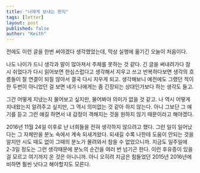 ```yaml
---
title: "너에게 보내는 편지"
tags: [letter]
layout: post
published: false
author: "Keith"
---
```


전에도 이런 글을 한번 써야겠다 생각했었는데, 막상 실행에 옮기긴 오늘이 처음이다. 

나도 나이가 드니 생각과 말이 많아져서 주체를 못하는 것 같다. 긴 글을 써내려가다 잠시 쉬었다가 다시 읽어보면 한심스럽다고 생각해서 지우고 쓰고 반복하다보면 생각의 흐름들이 잘 연결이 되질 않아서 결국 다시 지우게 되고. 생각해보니 예전에도 그랬던 적이 한 두번이 아니었던 걸 보면 네가 나에게는 좀 긴장되는 상대인가보다 하는 생각도 들고.

그간 어떻게 지냈는지 물어보고 싶지만, 물어봐야 의미가 없을 것 같고. 나 역시 어떻게 지내왔는지 알려주고 싶지만, 그 역시 의미없는 것 같아 하지 않는다. 아니 그보단 그 얘기를 듣고 그런 얘길 하면서 내 감정이 격해지는 것을 원하지 않기 때문이라고 해야겠다.

2016년 11월 24일 이후로 난 너희들을 전혀 생각하지 않으려고 했다. 그런 일이 일어났다는 그 자체만을 분노 속에서 계속 되새겨왔다. 되새길 수록 나한테 도움이 안되는 것을 알지만 시도 때도 없이 그때의 분노가 몰려와서 참을 수 없었으니까. 지금도 일주일에 2-3일 정도는 그런 생각때문에 분노의 순간을 여러 번 넘기곤 한다. 이런 후유증이 있을 걸 모르고 여기까지 온 것은 아니니까. 아니 오히려 지금은 힘들었던 2015년 2016년에 비하면 훨씬 낫다고 해야할지도 모른다.

